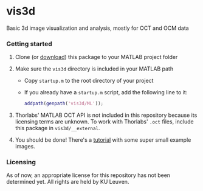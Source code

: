 # vis3d

Basic 3d image visualization and analysis, mostly for OCT and OCM data

### Getting started

1. Clone (or [download](https://github.com/ybnd/vis3d/archive/master.zip)) this package to your MATLAB project folder

2. Make sure the `vis3d` directory is included in your MATLAB path

   - Copy `startup.m` to the root directory of your project

   - If you already have a `startup.m` script, add the following line to it:

     ```matlab
     addpath(genpath('vis3d/ML'));
     ```
3. Thorlabs' MATLAB OCT API is not included in this repository because its licensing terms are unknown. To work with Thorlabs' `.oct` files, include this package in `vis3d/__external`.

4. You should be done! There's a [tutorial](ML/examples/tutorial.md) with some super small example images.

### Licensing

As of now, an appropriate license for this repository has not been determined yet. All rights are held by KU Leuven.
